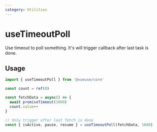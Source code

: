 ```yaml
---
category: Utilities
---
```


# useTimeoutPoll

Use timeout to poll something. It's will trigger callback after last task is done.

## Usage

```ts
import { useTimeoutPoll } from '@vueuse/core'

const count = ref(0)

const fetchData = async() => {
  await promiseTimeout(1000)
  count.value++
}

// Only trigger after last fetch is done
const { isActive, pause, resume } = useTimeoutPoll(fetchData, 1000)
```
